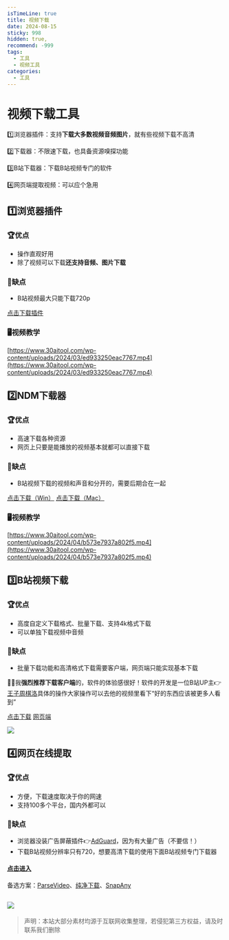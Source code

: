 ```yaml
---
isTimeLine: true
title: 视频下载
date: 2024-08-15
sticky: 998
hidden: true,
recommend: -999
tags:
  - 工具
  - 视频工具
categories:
  - 工具
---
```


# 视频下载工具

1️⃣浏览器插件：支持**下载大多数视频音频图片**，就有些视频下载不高清

2️⃣下载器：不限速下载，也具备资源嗅探功能

3️⃣B站下载器：下载B站视频专门的软件

4️⃣网页端提取视频：可以应个急用

## **1️⃣浏览器插件**

### **🏆优点**

+   操作直观好用
+   除了视频可以下载**还支持音频、图片下载**

### **🥷缺点**

+   B站视频最大只能下载720p

[点击下载插件](https://aixdownloader.com/)

### 🖥️视频教学

[https://www.30aitool.com/wp-content/uploads/2024/03/ed933250eac7767.mp4](https://www.30aitool.com/wp-content/uploads/2024/03/ed933250eac7767.mp4)

## 2️⃣NDM下载器

### **🏆优点**

+   高速下载各种资源
+   网页上只要是能播放的视频基本就都可以直接下载

### **🥷缺点**

+   B站视频下载的视频和声音和分开的，需要后期合在一起

[点击下载（Win）](https://wwo.lanzouo.com/iLlwQ24qij2h) [点击下载（Mac）](https://www.neatdownloadmanager.com/index.php/en/)

### 🖥️视频教学

[https://www.30aitool.com/wp-content/uploads/2024/04/b573e7937a802f5.mp4](https://www.30aitool.com/wp-content/uploads/2024/04/b573e7937a802f5.mp4)

## 3️⃣B站视频下载

### **🏆优点**

+   高度自定义下载格式、批量下载、支持4k格式下载
+   可以单独下载视频中音频

### **🥷缺点**

+   批量下载功能和高清格式下载需要客户端，网页端只能实现基本下载

🙋‍♂️我**强烈推荐下载客户端**的，软件的体验感很好！软件的开发是一位B站UP主👉[王子周棋洛](https://space.bilibili.com/1608325226)具体的操作大家操作可以去他的视频里看下“好的东西应该被更多人看到”

[点击下载](https://wwo.lanzouo.com/i119r24p6qhg) [网页端](https://zhouql.vip/bilibili/)

![](https://www.30aitool.com/wp-content/uploads/2024/04/f6775148bc46047.webp)

## 4️⃣网页在线提取

### **🏆优点**

+   方便，下载速度取决于你的网速
+   支持100多个平台，国内外都可以

### **🥷缺点**

+   浏览器没装广告屏蔽插件👉[AdGuard](https://adguard.com/zh_cn/welcome.html)，因为有大量广告（不要信！）
+   下载B站视频分辨率只有720，想要高清下载的使用下面B站视频专门下载器

#### [点击进入](https://tiqu.cc/?utm_source=zhanid.com)

备选方案：[ParseVideo](https://pv.vlogdownloader.com/)、[纯净下载](https://www.weibovideo.com/)、[SnapAny](https://snapany.com/zh)

## ![](https://www.30aitool.com/wp-content/uploads/2024/04/80bf059d4c582f5.webp)

>声明：本站大部分素材均源于互联网收集整理，若侵犯第三方权益，请及时联系我们删除